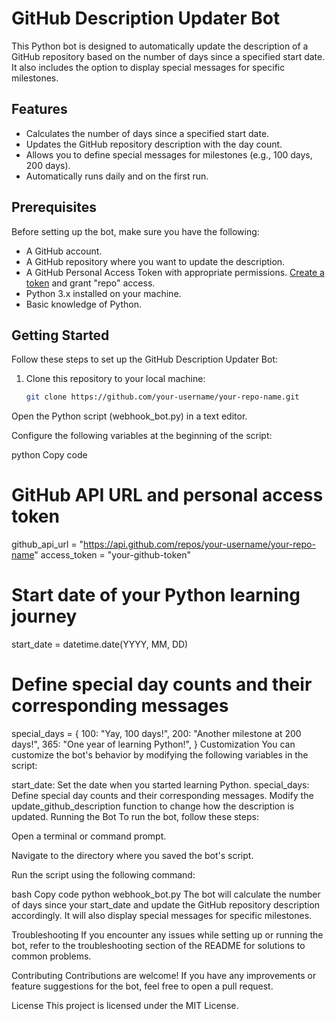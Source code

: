 # GitHub Description Updater Bot

This Python bot is designed to automatically update the description of a GitHub repository based on the number of days since a specified start date. It also includes the option to display special messages for specific milestones.

## Features

- Calculates the number of days since a specified start date.
- Updates the GitHub repository description with the day count.
- Allows you to define special messages for milestones (e.g., 100 days, 200 days).
- Automatically runs daily and on the first run.

## Prerequisites

Before setting up the bot, make sure you have the following:

- A GitHub account.
- A GitHub repository where you want to update the description.
- A GitHub Personal Access Token with appropriate permissions. [Create a token](https://docs.github.com/en/authentication/keeping-your-account-and-data-secure/creating-a-personal-access-token) and grant "repo" access.
- Python 3.x installed on your machine.
- Basic knowledge of Python.

## Getting Started

Follow these steps to set up the GitHub Description Updater Bot:

1. Clone this repository to your local machine:

   ```bash
   git clone https://github.com/your-username/your-repo-name.git
Open the Python script (webhook_bot.py) in a text editor.

Configure the following variables at the beginning of the script:

python
Copy code
# GitHub API URL and personal access token
github_api_url = "https://api.github.com/repos/your-username/your-repo-name"
access_token = "your-github-token"

# Start date of your Python learning journey
start_date = datetime.date(YYYY, MM, DD)

# Define special day counts and their corresponding messages
special_days = {
    100: "Yay, 100 days!",
    200: "Another milestone at 200 days!",
    365: "One year of learning Python!",
}
Customization
You can customize the bot's behavior by modifying the following variables in the script:

start_date: Set the date when you started learning Python.
special_days: Define special day counts and their corresponding messages.
Modify the update_github_description function to change how the description is updated.
Running the Bot
To run the bot, follow these steps:

Open a terminal or command prompt.

Navigate to the directory where you saved the bot's script.

Run the script using the following command:

bash
Copy code
python webhook_bot.py
The bot will calculate the number of days since your start_date and update the GitHub repository description accordingly. It will also display special messages for specific milestones.

Troubleshooting
If you encounter any issues while setting up or running the bot, refer to the troubleshooting section of the README for solutions to common problems.

Contributing
Contributions are welcome! If you have any improvements or feature suggestions for the bot, feel free to open a pull request.

License
This project is licensed under the MIT License.

